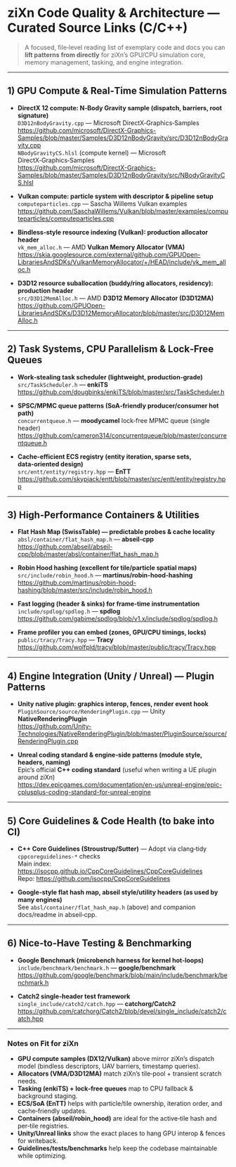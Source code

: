 # ziXn Code Quality & Architecture — Curated Source Links (C/C++)

> A focused, file‑level reading list of exemplary code and docs you can **lift patterns from directly** for ziXn’s GPU/CPU simulation core, memory management, tasking, and engine integration.

---

## 1) GPU Compute & Real‑Time Simulation Patterns

- **DirectX 12 compute: N‑Body Gravity sample (dispatch, barriers, root signature)**  
  `D3D12nBodyGravity.cpp` — Microsoft DirectX‑Graphics‑Samples  
  https://github.com/microsoft/DirectX-Graphics-Samples/blob/master/Samples/D3D12nBodyGravity/src/D3D12nBodyGravity.cpp  
  `NBodyGravityCS.hlsl` (compute kernel) — Microsoft DirectX‑Graphics‑Samples  
  https://github.com/microsoft/DirectX-Graphics-Samples/blob/master/Samples/D3D12nBodyGravity/src/NBodyGravityCS.hlsl

- **Vulkan compute: particle system with descriptor & pipeline setup**  
  `computeparticles.cpp` — Sascha Willems Vulkan examples  
  https://github.com/SaschaWillems/Vulkan/blob/master/examples/computeparticles/computeparticles.cpp

- **Bindless‑style resource indexing (Vulkan): production allocator header**  
  `vk_mem_alloc.h` — AMD **Vulkan Memory Allocator (VMA)**  
  https://skia.googlesource.com/external/github.com/GPUOpen-LibrariesAndSDKs/VulkanMemoryAllocator/+/HEAD/include/vk_mem_alloc.h

- **D3D12 resource suballocation (buddy/ring allocators, residency): production header**  
  `src/D3D12MemAlloc.h` — AMD **D3D12 Memory Allocator (D3D12MA)**  
  https://github.com/GPUOpen-LibrariesAndSDKs/D3D12MemoryAllocator/blob/master/src/D3D12MemAlloc.h

---

## 2) Task Systems, CPU Parallelism & Lock‑Free Queues

- **Work‑stealing task scheduler (lightweight, production‑grade)**  
  `src/TaskScheduler.h` — **enkiTS**  
  https://github.com/dougbinks/enkiTS/blob/master/src/TaskScheduler.h

- **SPSC/MPMC queue patterns (SoA‑friendly producer/consumer hot path)**  
  `concurrentqueue.h` — **moodycamel** lock‑free MPMC queue (single header)  
  https://github.com/cameron314/concurrentqueue/blob/master/concurrentqueue.h

- **Cache‑efficient ECS registry (entity iteration, sparse sets, data‑oriented design)**  
  `src/entt/entity/registry.hpp` — **EnTT**  
  https://github.com/skypjack/entt/blob/master/src/entt/entity/registry.hpp

---

## 3) High‑Performance Containers & Utilities

- **Flat Hash Map (SwissTable) — predictable probes & cache locality**  
  `absl/container/flat_hash_map.h` — **abseil‑cpp**  
  https://github.com/abseil/abseil-cpp/blob/master/absl/container/flat_hash_map.h

- **Robin Hood hashing (excellent for tile/particle spatial maps)**  
  `src/include/robin_hood.h` — **martinus/robin-hood-hashing**  
  https://github.com/martinus/robin-hood-hashing/blob/master/src/include/robin_hood.h

- **Fast logging (header & sinks) for frame‑time instrumentation**  
  `include/spdlog/spdlog.h` — **spdlog**  
  https://github.com/gabime/spdlog/blob/v1.x/include/spdlog/spdlog.h

- **Frame profiler you can embed (zones, GPU/CPU timings, locks)**  
  `public/tracy/Tracy.hpp` — **Tracy**  
  https://github.com/wolfpld/tracy/blob/master/public/tracy/Tracy.hpp

---

## 4) Engine Integration (Unity / Unreal) — Plugin Patterns

- **Unity native plugin: graphics interop, fences, render event hook**  
  `PluginSource/source/RenderingPlugin.cpp` — Unity **NativeRenderingPlugin**  
  https://github.com/Unity-Technologies/NativeRenderingPlugin/blob/master/PluginSource/source/RenderingPlugin.cpp

- **Unreal coding standard & engine‑side patterns (module style, headers, naming)**  
  Epic’s official **C++ coding standard** (useful when writing a UE plugin around ziXn)  
  https://dev.epicgames.com/documentation/en-us/unreal-engine/epic-cplusplus-coding-standard-for-unreal-engine

---

## 5) Core Guidelines & Code Health (to bake into CI)

- **C++ Core Guidelines (Stroustrup/Sutter)** — Adopt via clang‑tidy `cppcoreguidelines-*` checks  
  Main index: https://isocpp.github.io/CppCoreGuidelines/CppCoreGuidelines  
  Repo: https://github.com/isocpp/CppCoreGuidelines

- **Google‑style flat hash map, abseil style/utility headers (as used by many engines)**  
  See `absl/container/flat_hash_map.h` (above) and companion docs/readme in abseil‑cpp.

---

## 6) Nice‑to‑Have Testing & Benchmarking

- **Google Benchmark (microbench harness for kernel hot‑loops)**  
  `include/benchmark/benchmark.h` — **google/benchmark**  
  https://github.com/google/benchmark/blob/main/include/benchmark/benchmark.h

- **Catch2 single‑header test framework**  
  `single_include/catch2/catch.hpp` — **catchorg/Catch2**  
  https://github.com/catchorg/Catch2/blob/devel/single_include/catch2/catch.hpp

---

### Notes on Fit for ziXn

- **GPU compute samples (DX12/Vulkan)** above mirror ziXn’s dispatch model (bindless descriptors, UAV barriers, timestamp queries).  
- **Allocators (VMA/D3D12MA)** match ziXn’s tile‑pool + transient scratch needs.  
- **Tasking (enkiTS) + lock‑free queues** map to CPU fallback & background staging.  
- **ECS/SoA (EnTT)** helps with particle/tile ownership, iteration order, and cache‑friendly updates.  
- **Containers (abseil/robin_hood)** are ideal for the active‑tile hash and per‑tile registries.  
- **Unity/Unreal links** show the exact places to hang GPU interop & fences for writeback.  
- **Guidelines/tests/benchmarks** help keep the codebase maintainable while optimizing.

